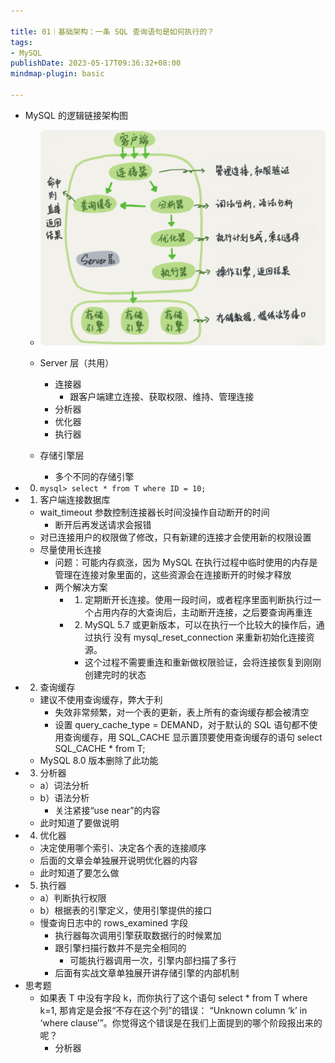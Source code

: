 ```yaml
---

title: 01｜基础架构：一条 SQL 查询语句是如何执行的？
tags:
- MySQL
publishDate: 2023-05-17T09:36:32+08:00
mindmap-plugin: basic

---
```


- MySQL 的逻辑链接架构图
  - ![image.png](https://raw.githubusercontent.com/11ze/static/main/images/mysql45-01-1.png)

  - Server 层（共用）
    - 连接器
      - 跟客户端建立连接、获取权限、维持、管理连接
    - 分析器
    - 优化器
    - 执行器
  - 存储引擎层
    - 多个不同的存储引擎
- 0. `mysql> select * from T where ID = 10;`
- 1. 客户端连接数据库
  - wait_timeout 参数控制连接器长时间没操作自动断开的时间
    - 断开后再发送请求会报错
  - 对已连接用户的权限做了修改，只有新建的连接才会使用新的权限设置
  - 尽量使用长连接
    - 问题：可能内存疯涨，因为 MySQL 在执行过程中临时使用的内存是管理在连接对象里面的，这些资源会在连接断开的时候才释放
    - 两个解决方案
      - 1. 定期断开长连接。使用一段时间，或者程序里面判断执行过一个占用内存的大查询后，主动断开连接，之后要查询再重连
      - 2. MySQL 5.7 或更新版本，可以在执行一个比较大的操作后，通过执行 没有 mysql_reset_connection 来重新初始化连接资源。
        - 这个过程不需要重连和重新做权限验证，会将连接恢复到刚刚创建完时的状态
- 2. 查询缓存
  - 建议不使用查询缓存，弊大于利
    - 失效非常频繁，对一个表的更新，表上所有的查询缓存都会被清空
    - 设置 query_cache_type = DEMAND，对于默认的 SQL 语句都不使用查询缓存，用 SQL_CACHE 显示置顶要使用查询缓存的语句 select SQL_CACHE * from T;
  - MySQL 8.0 版本删除了此功能
- 3. 分析器
  - a）词法分析
  - b）语法分析
    - 关注紧接“use near”的内容
  - 此时知道了要做说明
- 4. 优化器
  - 决定使用哪个索引、决定各个表的连接顺序
  - 后面的文章会单独展开说明优化器的内容
  - 此时知道了要怎么做
- 5. 执行器
  - a）判断执行权限
  - b）根据表的引擎定义，使用引擎提供的接口
  - 慢查询日志中的 rows_examined 字段
    - 执行器每次调用引擎获取数据行的时候累加
    - 跟引擎扫描行数并不是完全相同的
      - 可能执行器调用一次，引擎内部扫描了多行
    - 后面有实战文章单独展开讲存储引擎的内部机制
- 思考题
  - 如果表 T 中没有字段 k，而你执行了这个语句 select * from T where k=1, 那肯定是会报“不存在这个列”的错误： “Unknown column ‘k’ in ‘where clause’”。你觉得这个错误是在我们上面提到的哪个阶段报出来的呢？
    - 分析器
